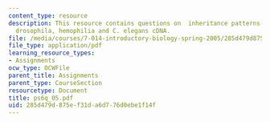 ```yaml
---
content_type: resource
description: This resource contains questions on  inheritance patterns in alligators,
  drosophila, hemophilia and C. elegans cDNA.
file: /media/courses/7-014-introductory-biology-spring-2005/285d479d875ef31da6d776d0ebe1f14f_ps6q_05.pdf
file_type: application/pdf
learning_resource_types:
- Assignments
ocw_type: OCWFile
parent_title: Assignments
parent_type: CourseSection
resourcetype: Document
title: ps6q_05.pdf
uid: 285d479d-875e-f31d-a6d7-76d0ebe1f14f
---
```

